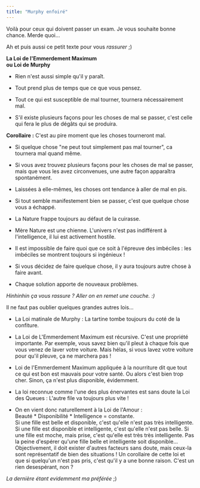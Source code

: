 ```yaml
---
title: "Murphy enfoiré"
---
```


Voilà pour ceux qui doivent passer un exam. Je vous souhaite bonne chance.
Merde quoi...

Ah et puis aussi ce petit texte pour vous _rassurer_ ;)

**La Loi de l'Emmerdement Maximum   
ou Loi de Murphy**

* Rien n'est aussi simple qu'il y paraît.   

* Tout prend plus de temps que ce que vous pensez.   

* Tout ce qui est susceptible de mal tourner, tournera nécessairement mal.   

* S'il existe plusieurs façons pour les choses de mal se passer, c'est celle qui fera le plus de dégâts qui se produira.

**Corollaire :** C'est au pire moment que les choses tourneront mal.   

* Si quelque chose "ne peut tout simplement pas mal tourner", ca tournera mal quand même.   

* Si vous avez trouvez plusieurs façons pour les choses de mal se passer, mais que vous les avez circonvenues, une autre façon apparaîtra spontanément.   

* Laissées à elle-mêmes, les choses ont tendance à aller de mal en pis.   

* Si tout semble manifestement bien se passer, c'est que quelque chose vous a échappé.   

* La Nature frappe toujours au défaut de la cuirasse.   

* Mère Nature est une chienne. L'univers n'est pas indifférent à l'intelligence, il lui est activement hostile.   

* Il est impossible de faire quoi que ce soit à l'épreuve des imbéciles : les imbéciles se montrent toujours si ingénieux !   

* Si vous décidez de faire quelque chose, il y aura toujours autre chose à faire avant.   

* Chaque solution apporte de nouveaux problèmes. 

_Hinhinhin ça vous rassure ? Aller on en remet une couche. :)_

Il ne faut pas oublier quelques grandes autres lois...  

* La Loi matinale de Murphy : La tartine tombe toujours du coté de la confiture. 

* La Loi de L'Emmerdement Maximum est récursive. C'est une propriété importante. Par exemple, vous savez bien qu'il pleut à chaque fois que vous venez de laver votre voiture. Mais hélas, si vous lavez votre voiture pour qu'il pleuve, ça ne marchera pas ! 

* Loi de l'Emmerdement Maximum appliquée à la nourriture dit que tout ce qui est bon est mauvais pour votre santé. Ou alors c'est bien trop cher. Sinon, ça n'est plus disponible, évidemment. 

* La loi reconnue comme l'une des plus énervantes est sans doute la Loi des Queues : L'autre file va toujours plus vite ! 

* On en vient donc naturellement à la Loi de l'Amour :   
Beauté * Disponibilité * Intelligence = constante.  
Si une fille est belle et disponible, c'est qu'elle n'est pas très
intelligente. Si une fille est disponible et intelligente, c'est qu'elle n'est
pas belle. Si une fille est moche, mais prise, c'est qu'elle est très très
intelligente. Pas la peine d'espérer qu'une fille belle et intelligente soit
disponible... Objectivement, il doit exister d'autres facteurs sans doute,
mais ceux-la sont représentatif de bien des situations ! Un corollaire de
cette loi et que si quelqu'un n'est pas pris, c'est qu'il y a une bonne
raison. C'est un rien desespérant, non ?

_La dernière étant evidemment ma préférée_ ;)

